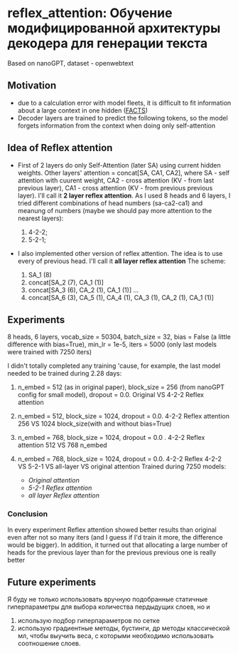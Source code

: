 # reflex_attention: Обучение модифицированной архитектуры декодера для генерации текста

Based on nanoGPT, dataset - openwebtext

## Motivation
- due to a calculation error with model fleets, it is difficult to fit information about a large context in one hidden ([FACTS](http://arxiv.org/pdf/2406.04267 ))
- Decoder layers are trained to predict the following tokens, so the model forgets information from the context when doing only self-attention

## Idea of Reflex attention
- First of 2 layers do only Self-Attention (later SA) using current hidden weights. Other layers' attention = concat[SA, CA1, CA2], where SA - self attention with cuurent weight, CA2 - cross attention (KV - from last previous layer), CA1 - cross attention (KV - from previous previous layer). I'll call it **2 layer reflex attention**. As I used 8 heads and 6 layers, I tried different combinations of head numbers (sa-ca2-ca1) and meanung of numbers (maybe we should pay more attention to the nearest layers):
    1) 4-2-2;
    2) 5-2-1;

- I also implemented other version of reflex attention. The idea is to use every of previous head. I'll call it **all layer reflex attention** The scheme:
    1) SA_1 (8)
    2) concat[SA_2 (7), CA_1 (1)]
    3) concat[SA_3 (6), CA_2 (1), CA_1 (1)]
    ...
    6) concat[SA_6 (3), CA_5 (1), CA_4 (1), CA_3 (1), CA_2 (1), CA_1 (1)]


## Experiments
8 heads, 6 layers, vocab_size = 50304, batch_size = 32, bias = False (a little difference with bias=True), min_lr = 1e-5, iters = 5000 (only last models were trained with 7250 iters)

I didn't totally completed any training 'cause, for example, the last model needed to be trained during 2.28 days:
1) n_embed = 512 (as in original paper), block_size = 256 (from nanoGPT config for small model), dropout = 0.0. Original VS 4-2-2 Reflex attention 

2) n_embed = 512, block_size = 1024, dropout = 0.0. 4-2-2 Reflex attention 256 VS 1024  block_size(with and without bias=True)

3) n_embed = 768, block_size = 1024, dropout = 0.0 . 4-2-2 Reflex attention 512 VS 768 n_embed

4) n_embed = 768, block_size = 1024, dropout = 0.0. 4-2-2 Reflex 4-2-2 VS 5-2-1 VS all-layer VS original attention
Trained during 7250 models:
    * *Original attention*
    * *5-2-1 Reflex attention*
    * *all layer Reflex attention*


### Conclusion
In every experiment Reflex attention showed better results than original even after not so many iters (and I guess if I'd train it more, the difference would be bigger). In addition, it turned out that allocating a large number of heads for the previous layer than for the previous previous one is really better

## Future experiments
Я буду не только использовать вручную подобранные статичные гиперпараметры для выбора количества пердыдущих слоев, но и 
1) использую подбор гиперпараметров по сетке
2) использую градиентные методы, бустинги, др методы классической мл, чтобы выучить веса, с которыми необходимо использовать соотношение слоев.